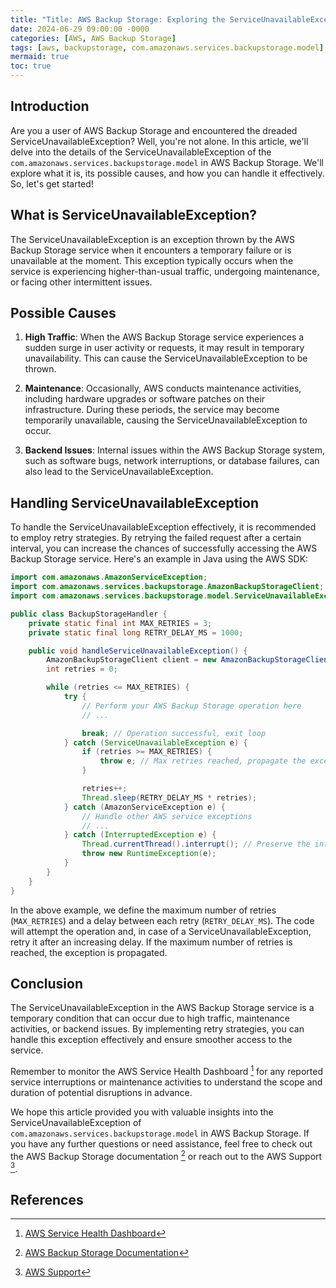 ```yaml
---
title: "Title: AWS Backup Storage: Exploring the ServiceUnavailableException"
date: 2024-06-29 09:00:00 -0000
categories: [AWS, AWS Backup Storage]
tags: [aws, backupstorage, com.amazonaws.services.backupstorage.model]
mermaid: true
toc: true
---
```



## Introduction

Are you a user of AWS Backup Storage and encountered the dreaded ServiceUnavailableException? Well, you're not alone. In this article, we'll delve into the details of the ServiceUnavailableException of the `com.amazonaws.services.backupstorage.model` in AWS Backup Storage. We'll explore what it is, its possible causes, and how you can handle it effectively. So, let's get started!

## What is ServiceUnavailableException?

The ServiceUnavailableException is an exception thrown by the AWS Backup Storage service when it encounters a temporary failure or is unavailable at the moment. This exception typically occurs when the service is experiencing higher-than-usual traffic, undergoing maintenance, or facing other intermittent issues.

## Possible Causes

1. **High Traffic**: When the AWS Backup Storage service experiences a sudden surge in user activity or requests, it may result in temporary unavailability. This can cause the ServiceUnavailableException to be thrown.

2. **Maintenance**: Occasionally, AWS conducts maintenance activities, including hardware upgrades or software patches on their infrastructure. During these periods, the service may become temporarily unavailable, causing the ServiceUnavailableException to occur.

3. **Backend Issues**: Internal issues within the AWS Backup Storage system, such as software bugs, network interruptions, or database failures, can also lead to the ServiceUnavailableException.

## Handling ServiceUnavailableException

To handle the ServiceUnavailableException effectively, it is recommended to employ retry strategies. By retrying the failed request after a certain interval, you can increase the chances of successfully accessing the AWS Backup Storage service. Here's an example in Java using the AWS SDK:

```java
import com.amazonaws.AmazonServiceException;
import com.amazonaws.services.backupstorage.AmazonBackupStorageClient;
import com.amazonaws.services.backupstorage.model.ServiceUnavailableException;

public class BackupStorageHandler {
    private static final int MAX_RETRIES = 3;
    private static final long RETRY_DELAY_MS = 1000;

    public void handleServiceUnavailableException() {
        AmazonBackupStorageClient client = new AmazonBackupStorageClient();
        int retries = 0;

        while (retries <= MAX_RETRIES) {
            try {
                // Perform your AWS Backup Storage operation here
                // ...

                break; // Operation successful, exit loop
            } catch (ServiceUnavailableException e) {
                if (retries >= MAX_RETRIES) {
                    throw e; // Max retries reached, propagate the exception
                }

                retries++;
                Thread.sleep(RETRY_DELAY_MS * retries);
            } catch (AmazonServiceException e) {
                // Handle other AWS service exceptions
                // ...
            } catch (InterruptedException e) {
                Thread.currentThread().interrupt(); // Preserve the interrupted status
                throw new RuntimeException(e);
            }
        }
    }
}
```

In the above example, we define the maximum number of retries (`MAX_RETRIES`) and a delay between each retry (`RETRY_DELAY_MS`). The code will attempt the operation and, in case of a ServiceUnavailableException, retry it after an increasing delay. If the maximum number of retries is reached, the exception is propagated.

## Conclusion

The ServiceUnavailableException in the AWS Backup Storage service is a temporary condition that can occur due to high traffic, maintenance activities, or backend issues. By implementing retry strategies, you can handle this exception effectively and ensure smoother access to the service.

Remember to monitor the AWS Service Health Dashboard [^1^] for any reported service interruptions or maintenance activities to understand the scope and duration of potential disruptions in advance.

We hope this article provided you with valuable insights into the ServiceUnavailableException of `com.amazonaws.services.backupstorage.model` in AWS Backup Storage. If you have any further questions or need assistance, feel free to check out the AWS Backup Storage documentation [^2^] or reach out to the AWS Support [^3^].

## References

[^1^]: [AWS Service Health Dashboard](https://status.aws.amazon.com/)

[^2^]: [AWS Backup Storage Documentation](https://docs.aws.amazon.com/backup-storage/latest/devguide/)

[^3^]: [AWS Support](https://aws.amazon.com/premiumsupport/)